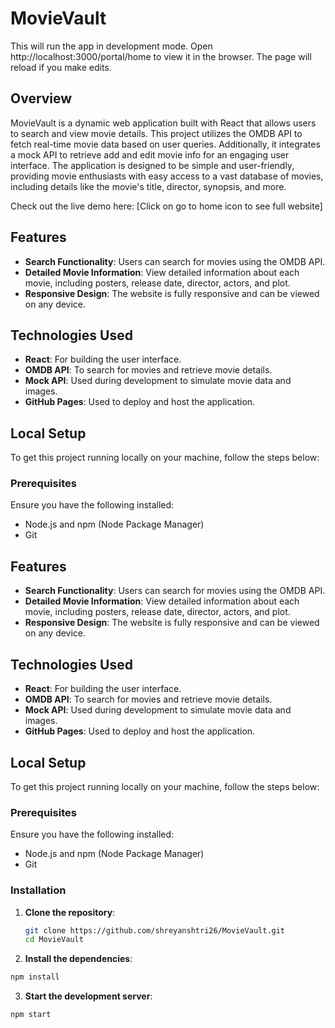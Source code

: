 # MovieVault
This will run the app in development mode. Open http://localhost:3000/portal/home to view it in the browser. The page will reload if you make edits.
## Overview

MovieVault is a dynamic web application built with React that allows users to search and view movie details. This project utilizes the OMDB API to fetch real-time movie data based on user queries. Additionally, it integrates a mock API to retrieve add and edit movie info for an engaging user interface. The application is designed to be simple and user-friendly, providing movie enthusiasts with easy access to a vast database of movies, including details like the movie's title, director, synopsis, and more.

Check out the live demo here: [Click on go to home icon to see full website]

## Features

- **Search Functionality**: Users can search for movies using the OMDB API.
- **Detailed Movie Information**: View detailed information about each movie, including posters, release date, director, actors, and plot.
- **Responsive Design**: The website is fully responsive and can be viewed on any device.

## Technologies Used

- **React**: For building the user interface.
- **OMDB API**: To search for movies and retrieve movie details.
- **Mock API**: Used during development to simulate movie data and images.
- **GitHub Pages**: Used to deploy and host the application.

## Local Setup

To get this project running locally on your machine, follow the steps below:

### Prerequisites

Ensure you have the following installed:

- Node.js and npm (Node Package Manager)
- Git


## Features
- **Search Functionality**: Users can search for movies using the OMDB API.
- **Detailed Movie Information**: View detailed information about each movie, including posters, release date, director, actors, and plot.
- **Responsive Design**: The website is fully responsive and can be viewed on any device.

## Technologies Used
- **React**: For building the user interface.
- **OMDB API**: To search for movies and retrieve movie details.
- **Mock API**: Used during development to simulate movie data and images.
- **GitHub Pages**: Used to deploy and host the application.

## Local Setup
To get this project running locally on your machine, follow the steps below:

### Prerequisites
Ensure you have the following installed:
- Node.js and npm (Node Package Manager)
- Git

### Installation
1. **Clone the repository**:
   ```bash
   git clone https://github.com/shreyanshtri26/MovieVault.git
   cd MovieVault
2. **Install the dependencies**:
```bash
npm install
```
3. **Start the development server**:
```bash
npm start
```


